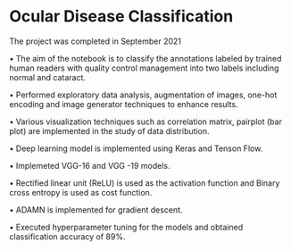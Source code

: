 # Ocular Disease Classification

The project was completed in September 2021

•	The aim of the notebook is to classify the annotations labeled by trained human readers with quality control management into two labels including normal and cataract.

•	Performed exploratory data analysis, augmentation of images, one-hot encoding and image generator techniques to enhance results. 

•	Various visualization techniques such as correlation matrix, pairplot (bar plot) are implemented in the study of data distribution.

•	Deep learning model is implemented using Keras and Tenson Flow.

•	Implemeted VGG-16 and VGG -19 models.

•	 Rectified linear unit (ReLU) is used as the activation function and Binary cross entropy is used as cost function. 

•	ADAMN is implemented for gradient descent.

•	Executed hyperparameter tuning for the models and obtained classification accuracy of 89%.
